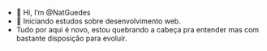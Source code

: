 - 👋 Hi, I’m @NatGuedes
- 👀 Iniciando estudos sobre desenvolvimento web. 
- Tudo por aqui é novo, estou quebrando a cabeça pra entender mas com bastante disposição para evoluir.

<!---
NatGuedes/NatGuedes is a ✨ special ✨ repository because its `README.md` (this file) appears on your GitHub profile.
You can click the Preview link to take a look at your changes.
--->
